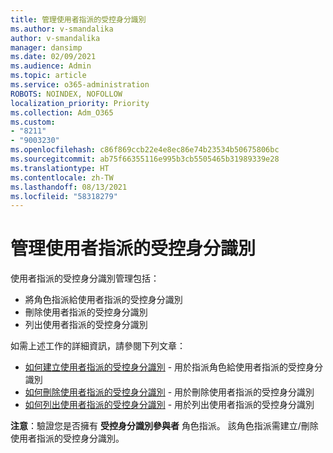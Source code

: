 ```yaml
---
title: 管理使用者指派的受控身分識別
ms.author: v-smandalika
author: v-smandalika
manager: dansimp
ms.date: 02/09/2021
ms.audience: Admin
ms.topic: article
ms.service: o365-administration
ROBOTS: NOINDEX, NOFOLLOW
localization_priority: Priority
ms.collection: Adm_O365
ms.custom:
- "8211"
- "9003230"
ms.openlocfilehash: c86f869ccb22e4e8ec86e74b23534b50675806bc
ms.sourcegitcommit: ab75f66355116e995b3cb5505465b31989339e28
ms.translationtype: HT
ms.contentlocale: zh-TW
ms.lasthandoff: 08/13/2021
ms.locfileid: "58318279"
---
```

# <a name="manage-a-user-assigned-managed-identity"></a>管理使用者指派的受控身分識別

使用者指派的受控身分識別管理包括：

- 將角色指派給使用者指派的受控身分識別
- 刪除使用者指派的受控身分識別
- 列出使用者指派的受控身分識別

如需上述工作的詳細資訊，請參閱下列文章：

- [如何建立使用者指派的受控身分識別](https://docs.microsoft.com/azure/active-directory/managed-identities-azure-resources/how-to-manage-ua-identity-portal) - 用於指派角色給使用者指派的受控身分識別
- [如何刪除使用者指派的受控身分識別](https://docs.microsoft.com/azure/active-directory/managed-identities-azure-resources/how-to-manage-ua-identity-portal) - 用於刪除使用者指派的受控身分識別
- [如何列出使用者指派的受控身分識別](https://docs.microsoft.com/azure/active-directory/managed-identities-azure-resources/how-to-manage-ua-identity-portal) - 用於列出使用者指派的受控身分識別

**注意**：驗證您是否擁有 **受控身分識別參與者** 角色指派。 該角色指派需建立/刪除使用者指派的受控身分識別。
